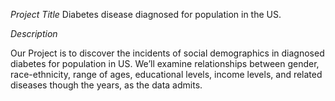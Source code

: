 *Project Title*
Diabetes disease diagnosed for population in the US.


*Description*

Our Project is to discover the incidents of social demographics in diagnosed diabetes for population in US. We’ll examine relationships between gender, race-ethnicity, range of ages, educational levels, income levels, and related diseases though the years, as the data admits.
